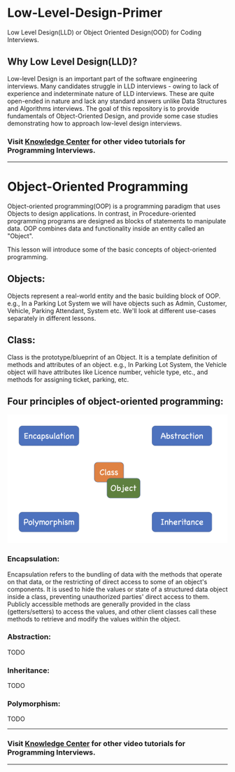 # Low-Level-Design-Primer
Low Level Design(LLD) or Object Oriented Design(OOD) for Coding Interviews.

## Why Low Level Design(LLD)?
Low-level Design is an important part of the software engineering interviews. Many candidates struggle in LLD interviews - owing to lack of experience and indeterminate nature of LLD interviews. These are quite open-ended in nature and lack any standard answers unlike Data Structures and Algorithms interviews. The goal of this repository is to provide fundamentals of Object-Oriented Design, and provide some case studies demonstrating how to approach low-level design interviews.


### Visit [Knowledge Center](https://www.youtube.com/c/KnowledgeCenter) for other video tutorials for Programming Interviews.

------------------------------------

# Object-Oriented Programming
Object-oriented programming(OOP) is a programming paradigm that uses Objects to design applications. In contrast, in Procedure-oriented programming programs are designed as blocks of statements to manipulate data. OOP combines data and functionality inside an entity called an "Object".

This lesson will introduce some of the basic concepts of object-oriented programming.

## Objects: 
Objects represent a real-world entity and the basic building block of OOP. 
e.g., In a Parking Lot System we will have objects such as Admin, Customer, Vehicle, Parking Attendant, System etc.
We'll look at different use-cases separately in different lessons.

## Class: 
Class is the prototype/blueprint of an Object. It is a template definition of methods and attributes of an object. 
e.g., In Parking Lot System, the Vehicle object will have attributes like Licence number, vehicle type, etc., and methods for assigning ticket, parking, etc.


## Four principles of object-oriented programming:

<img width="700" alt="java 8 and prio java 8  array review example" src="https://github.com/KnowledgeCenterYoutube/Low-Level-Design-Primer/blob/master/images/OOP_basics.png">

### Encapsulation: 
Encapsulation refers to the bundling of data with the methods that operate on that data, or the restricting of direct access to some of an object's components. It is used to hide the values or state of a structured data object inside a class, preventing unauthorized parties' direct access to them. Publicly accessible methods are generally provided in the class (getters/setters) to access the values, and other client classes call these methods to retrieve and modify the values within the object.

### Abstraction: 
TODO

### Inheritance: 
TODO

### Polymorphism: 
TODO


-------------------------------------------------
### Visit [Knowledge Center](https://www.youtube.com/c/KnowledgeCenter) for other video tutorials for Programming Interviews.
-------------------------------------------------
